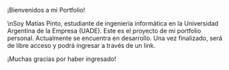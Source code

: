 ¡Bienvenidos a mi Portfolio!

\nSoy Matías Pinto, estudiante de ingeniería informática en la Universidad Argentina de la Empresa (UADE).
Este es el proyecto de mi portfolio personal. Actualmente se encuentra en desarrollo. Una vez finalizado, será de libre acceso y podrá
ingresar a través de un link.

¡Muchas gracias por haber ingresado!
